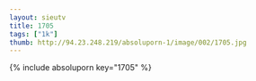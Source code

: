 ```yaml
--- 
layout: sieutv
title: 1705
tags: ["1k"]
thumb: http://94.23.248.219/absoluporn-1/image/002/1705.jpg
---
```

{% include absoluporn key="1705" %} 
